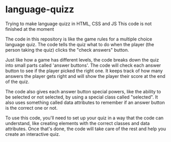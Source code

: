 # language-quizz
Trying to make language quizz in HTML, CSS and JS
This code is not finished at the moment

The code in this repository is like the game rules for a multiple choice language quiz. The code tells the quiz what to do when the player (the person taking the quiz) clicks the "check answers" button.

Just like how a game has different levels, the code breaks down the quiz into small parts called 'answer buttons'. The code will check each answer button to see if the player picked the right one. It keeps track of how many answers the player gets right and will show the player their score at the end of the quiz.

The code also gives each answer button special powers, like the ability to be selected or not selected, by using a special class called "selected". It also uses something called data attributes to remember if an answer button is the correct one or not.

To use this code, you'll need to set up your quiz in a way that the code can understand, like creating elements with the correct classes and data attributes. Once that's done, the code will take care of the rest and help you create an interactive quiz.
